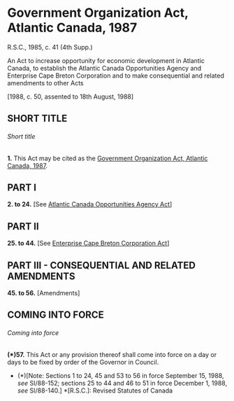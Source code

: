 # Government Organization Act, Atlantic Canada, 1987

R.S.C., 1985, c. 41 (4th Supp.)

An Act to increase opportunity for economic development in Atlantic Canada, to establish the Atlantic Canada Opportunities Agency and Enterprise Cape Breton Corporation and to make consequential and related amendments to other Acts

[1988, c. 50, assented to 18th August, 1988]

## SHORT TITLE

###### Short title

**1.** This Act may be cited as the [Government Organization Act, Atlantic Canada, 1987](/canada/eng/acts/G/G-5.7.md).

## PART I

**2\. to 24.** [See [Atlantic Canada Opportunities Agency Act](/canada/eng/acts/A/A-13.7.md)]

## PART II

**25\. to 44.** [See [Enterprise Cape Breton Corporation Act](/canada/eng/acts/E/E-9.5.md)]

## PART III - CONSEQUENTIAL AND RELATED AMENDMENTS

**45\. to 56.** [Amendments]

## COMING INTO FORCE

###### Coming into force

**(*)57.** This Act or any provision thereof shall come into force on a day or days to be fixed by order of the Governor in Council.

  * (*)[Note: Sections 1 to 24, 45 and 53 to 56 in force September 15, 1988, _see_ SI/88-152; sections 25 to 44 and 46 to 51 in force December 1, 1988, _see_ SI/88-140.]
  *[R.S.C.]: Revised Statutes of Canada
